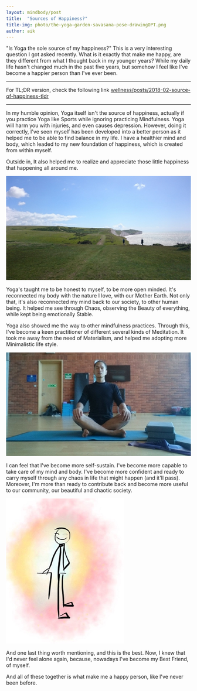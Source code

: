```yaml
---
layout: mindbody/post
title:  "Sources of Happiness?"
title-img: photo/the-yoga-garden-savasana-pose-drawingOPT.png
author: aik
---
```

"Is Yoga the sole source of my happiness?" This is a very interesting question I got asked recently. What is it exactly that make me happy, are they different from what I thought back in my younger years? While my daily life hasn't changed much in the past five years, but somehow I feel like I've become a happier person than I've ever been.

---
For TL;DR version, check the following link 
[wellness/posts/2018-02-source-of-happiness-tldr](/wellness/posts/2018-02-source-of-happiness-tldr)

---

In my humble opinion, Yoga itself isn't the source of happiness, actually if you practice Yoga like Sports while ignoring practicing Mindfulness. Yoga will harm you with injuries, and even causes depression. However, doing it correctly, I've seen myself has been developed into a better person as it helped me to be able to find balance in my life. I have a healthier mind and body, which leaded to my new foundation of happiness, which is created from within myself. 

Outside in, It also helped me to realize and appreciate those little happiness that happening all around me.

![meditation](photo/seven-sisters.jpg)

Yoga's taught me to be honest to myself, to be more open minded. It's reconnected my body with the nature I love, with our Mother Earth. Not only that, it's also reconnected my mind back to our society, to other human being. It helped me see through Chaos, observing the Beauty of everything, while kept being emotionally Stable. 

Yoga also showed me the way to other mindfulness practices. Through this, I've become a keen practitioner of different several kinds of Meditation. It took me away from the need of Materialism, and helped me adopting more Minimalistic life style. 

![meditation](photo/meditation-me.jpg)

I can feel that I've become more self-sustain. I've become more capable to take care of my mind and body. I've become more confident and ready to carry myself through any chaos in life that might happen (and it'll pass). Moreover, I'm more than ready to contribute back and become more useful to our community, our beautiful and chaotic society.

![happyman](photo/happy-stickman.jpg)

And one last thing worth mentioning, and this is the best. 
Now, I knew that I'd never feel alone again, because, nowadays I've become my Best Friend, of myself.

And all of these together is what make me a happy person, like I've never been before.





